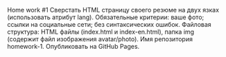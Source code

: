 Home work #1
Сверстать HTML страницу своего резюме на двух язках (использовать атрибут lang).
Обязательные критерии:
ваше фото;
ссылки на социальные сети;
без синтаксических ошибок.
Файловая структура: HTML файлы (index.html и index-en.html), папка img (содержит файл изображения avatar/photo).
Имя репозитория homework-1. Опубликовать на GitHub Pages.